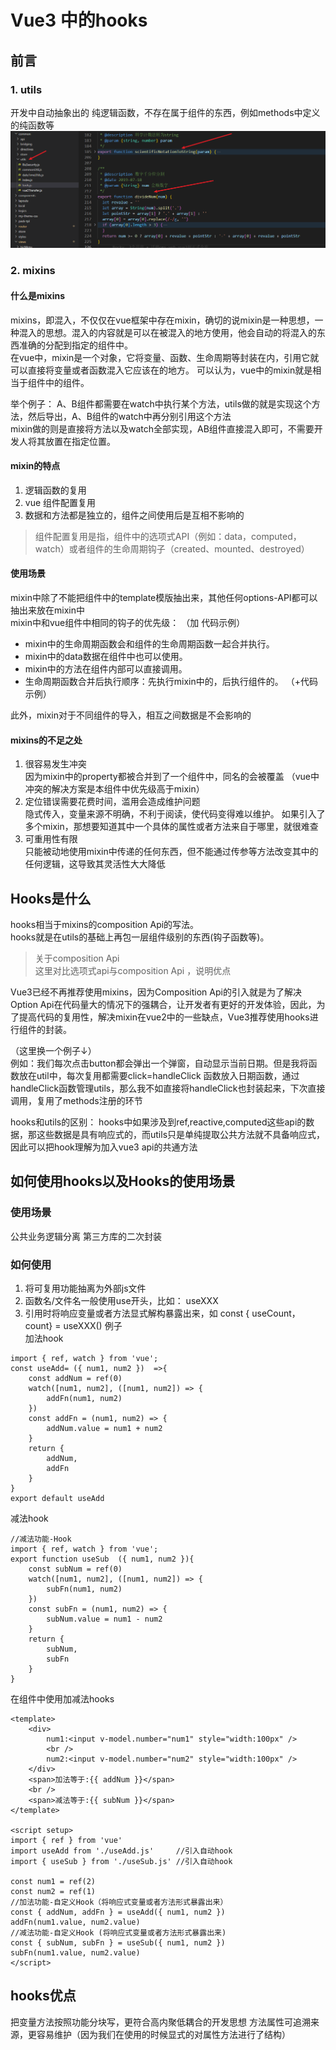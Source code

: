 # Vue3 中的hooks
## 前言
### 1. utils
开发中自动抽象出的 纯逻辑函数，不存在属于组件的东西，例如methods中定义的纯函数等
<img src="../pictures/mixins.png" />
### 2. mixins
#### 什么是mixins
mixins，即混入，不仅仅在vue框架中存在mixin，确切的说mixin是一种思想，一种混入的思想。混入的内容就是可以在被混入的地方使用，他会自动的将混入的东西准确的分配到指定的组件中。  
在vue中，mixin是一个对象，它将变量、函数、生命周期等封装在内，引用它就可以直接将变量或者函数混入它应该在的地方。
可以认为，vue中的mixin就是相当于组件中的组件。


举个例子：
A、B组件都需要在watch中执行某个方法，utils做的就是实现这个方法，然后导出，A、B组件的watch中再分别引用这个方法  
mixin做的则是直接将方法以及watch全部实现，AB组件直接混入即可，不需要开发人将其放置在指定位置。 

#### mixin的特点
1. 逻辑函数的复用
2. vue 组件配置复用
3. 数据和方法都是独立的，组件之间使用后是互相不影响的

> 组件配置复用是指，组件中的选项式API（例如：data，computed，watch）或者组件的生命周期钩子（created、mounted、destroyed）
#### 使用场景
mixin中除了不能把组件中的template模版抽出来，其他任何options-API都可以抽出来放在mixin中   
mixin中和vue组件中相同的钩子的优先级：
 （加 代码示例）

 
+ mixin中的生命周期函数会和组件的生命周期函数一起合并执行。
+ mixin中的data数据在组件中也可以使用。
+ mixin中的方法在组件内部可以直接调用。
+ 生命周期函数合并后执行顺序：先执行mixin中的，后执行组件的。
（+代码示例）

此外，mixin对于不同组件的导入，相互之间数据是不会影响的
#### mixins的不足之处
1. 很容易发生冲突  
因为mixin中的property都被合并到了一个组件中，同名的会被覆盖 （vue中冲突的解决方案是本组件中优先级高于mixin）
2. 定位错误需要花费时间，滥用会造成维护问题   
隐式传入，变量来源不明确，不利于阅读，使代码变得难以维护。
如果引入了多个mixin，那想要知道其中一个具体的属性或者方法来自于哪里，就很难查  
3. 可重用性有限   
只能被动地使用mixin中传递的任何东西，但不能通过传参等方法改变其中的任何逻辑，这导致其灵活性大大降低
## Hooks是什么
hooks相当于mixins的composition Api的写法。   
hooks就是在utils的基础上再包一层组件级别的东西(钩子函数等)。   
> 关于composition Api  
这里对比选项式api与composition Api  ，说明优点

Vue3已经不再推荐使用mixins，因为Composition Api的引入就是为了解决Option Api在代码量大的情况下的强耦合，让开发者有更好的开发体验，因此，为了提高代码的复用性，解决mixin在vue2中的一些缺点，Vue3推荐使用hooks进行组件的封装。
 
（这里换一个例子↓）   
例如：我们每次点击button都会弹出一个弹窗，自动显示当前日期。但是我将函数放在util中，每次复用都需要click=handleClick 函数放入日期函数，通过handleClick函数管理utils，那么我不如直接将handleClick也封装起来，下次直接调用，复用了methods注册的环节

hooks和utils的区别：
hooks中如果涉及到ref,reactive,computed这些api的数据，那这些数据是具有响应式的，而utils只是单纯提取公共方法就不具备响应式，因此可以把hook理解为加入vue3 api的共通方法

   
## 如何使用hooks以及Hooks的使用场景
### 使用场景
公共业务逻辑分离
第三方库的二次封装
### 如何使用
1. 将可复用功能抽离为外部js文件
2. 函数名/文件名一般使用use开头，比如： useXXX
3. 引用时将响应变量或者方法显式解构暴露出来，如 const { useCount， count} = useXXX()
例子  
加法hook
```
import { ref, watch } from 'vue';
const useAdd= ({ num1, num2 })  =>{
    const addNum = ref(0)
    watch([num1, num2], ([num1, num2]) => {
        addFn(num1, num2)
    })
    const addFn = (num1, num2) => {
        addNum.value = num1 + num2
    }
    return {
        addNum,
        addFn
    }
}
export default useAdd
```  
减法hook   
```
//减法功能-Hook
import { ref, watch } from 'vue';
export function useSub  ({ num1, num2 }){
    const subNum = ref(0)
    watch([num1, num2], ([num1, num2]) => {
        subFn(num1, num2)
    })
    const subFn = (num1, num2) => {
        subNum.value = num1 - num2
    }
    return {
        subNum,
        subFn
    }
}
```
在组件中使用加减法hooks
```
<template>
    <div>
        num1:<input v-model.number="num1" style="width:100px" />
        <br />
        num2:<input v-model.number="num2" style="width:100px" />
    </div>
    <span>加法等于:{{ addNum }}</span>
    <br />
    <span>减法等于:{{ subNum }}</span>
</template>
​
<script setup>
import { ref } from 'vue'
import useAdd from './useAdd.js'     //引入自动hook 
import { useSub } from './useSub.js' //引入自动hook 
​
const num1 = ref(2)
const num2 = ref(1)
//加法功能-自定义Hook（将响应式变量或者方法形式暴露出来）
const { addNum, addFn } = useAdd({ num1, num2 })
addFn(num1.value, num2.value)
//减法功能-自定义Hook (将响应式变量或者方法形式暴露出来)
const { subNum, subFn } = useSub({ num1, num2 })
subFn(num1.value, num2.value)
</script>
```

## hooks优点
把变量方法按照功能分块写，更符合高内聚低耦合的开发思想
方法属性可追溯来源，更容易维护（因为我们在使用的时候显式的对属性方法进行了结构）
